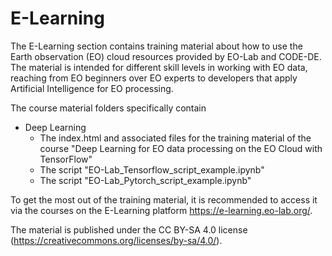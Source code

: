 # E-Learning

The E-Learning section contains training material about how to use the Earth observation (EO) cloud resources provided by EO-Lab and CODE-DE. The material is intended for different skill levels in working with EO data, reaching from EO beginners over EO experts to developers that apply Artificial Intelligence for EO processing. 

The course material folders specifically contain
* Deep Learning
  * The index.html and associated files for the training material of the course "Deep Learning for EO data processing on the EO Cloud with TensorFlow"
  * The script "EO-Lab_Tensorflow_script_example.ipynb"
  * The script "EO-Lab_Pytorch_script_example.ipynb"

To get the most out of the training material, it is recommended to access it via the courses on the E-Learning platform https://e-learning.eo-lab.org/. 

The material is published under the CC BY-SA 4.0 license (https://creativecommons.org/licenses/by-sa/4.0/).
